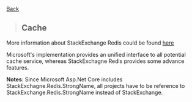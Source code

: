 [Back](../docs/backend/dotnet-backend.md)

> ## Cache 

More information about StackExchange Redis could be found [here](https://stackexchange.github.io/StackExchange.Redis)

Microsoft's implementation provides an unified interface to all potential cache service, whereas StackExchagne Redis provides some advance features. 

__Notes__: Since Microsoft Asp.Net Core includes StackExchagne.Redis.StrongName, all projects have to be reference to StackExchange.Redis.StrongName instead of StackExchange. 